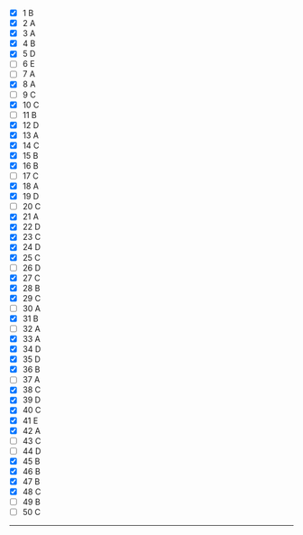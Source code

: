 - [x] 1 B
- [x] 2 A
- [x] 3 A
- [x] 4 B
- [x] 5 D
- [ ] 6 E
- [ ] 7 A
- [x] 8 A
- [ ] 9 C
- [x] 10 C
- [ ] 11 B
- [x] 12 D
- [x] 13 A
- [x] 14 C
- [x] 15 B
- [x] 16 B
- [ ] 17 C
- [x] 18 A
- [x] 19 D
- [ ] 20 C
- [x] 21 A
- [x] 22 D
- [x] 23 C
- [x] 24 D
- [x] 25 C
- [ ] 26 D
- [x] 27 C
- [x] 28 B
- [x] 29 C
- [ ] 30 A
- [x] 31 B
- [ ] 32 A
- [x] 33 A
- [x] 34 D
- [x] 35 D
- [x] 36 B
- [ ] 37 A
- [x] 38 C
- [x] 39 D
- [x] 40 C
- [x] 41 E
- [x] 42 A
- [ ] 43 C
- [ ] 44 D
- [x] 45 B
- [x] 46 B 
- [x] 47 B
- [x] 48 C
- [ ] 49 B
- [ ] 50 C
-----------------------------
